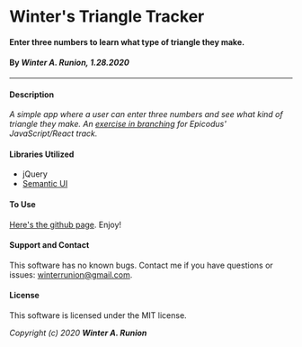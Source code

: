 # Winter's Triangle Tracker

#### Enter three numbers to learn what type of triangle they make.

#### By _**Winter A. Runion**, 1.28.2020_

___

#### Description
_A simple app where a user can enter three numbers and see what kind of triangle they make. An [exercise in branching](https://www.learnhowtoprogram.com/intro-to-programming-part-time-react-track/jquery-branching-and-looping/practice-triangle-tracker-47ab95ec-f930-4077-a89e-25fcf9e96be3) for Epicodus' JavaScript/React track._ 

#### Libraries Utilized
* jQuery
* [Semantic UI](https://semantic-ui.com/)

#### To Use

[Here's the github page](https://wrunion.github.io/triangle-tracker-e20/). Enjoy!

#### Support and Contact

This software has no known bugs. Contact me if you have questions or issues: winterrunion@gmail.com.

#### License

This software is licensed under the MIT license.


_Copyright (c) 2020 **Winter A. Runion**_